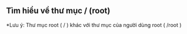 ## Tìm hiểu về thư mục / (root)

*Lưu ý: Thư mục root ( / ) khác với thư mục của người dùng root ( /root )
